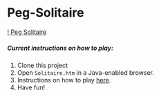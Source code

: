 # Peg-Solitaire
[! Peg Solitaire](https://raw.githubusercontent.com/mzmousa/Peg-Solitaire/master/Solitaire.png)
##### Current instructions on how to play:  
1. Clone this project  
2. Open `Solitaire.htm` in a Java-enabled browser.  
3. Instructions on how to play [here](https://en.wikipedia.org/wiki/Peg_solitaire).  
4. Have fun!  
